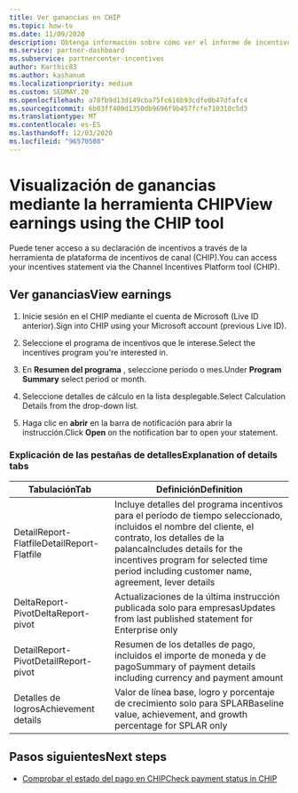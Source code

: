 ```yaml
---
title: Ver ganancias en CHIP
ms.topic: how-to
ms.date: 11/09/2020
description: Obtenga información sobre cómo ver el informe de incentivos y las ganancias en la herramienta de plataforma de incentivos de canal (CHIP).
ms.service: partner-dashboard
ms.subservice: partnercenter-incentives
author: Karthic83
ms.author: kashanum
ms.localizationpriority: medium
ms.custom: SEOMAY.20
ms.openlocfilehash: a78fb9d13d149cba75fc616b93cdfe0b47dfafc4
ms.sourcegitcommit: 6b03ff400d1350db9696f9b457fcfe710310c5d3
ms.translationtype: MT
ms.contentlocale: es-ES
ms.lasthandoff: 12/03/2020
ms.locfileid: "96570508"
---
```

# <a name="view-earnings-using-the-chip-tool"></a><span data-ttu-id="ea0ce-103">Visualización de ganancias mediante la herramienta CHIP</span><span class="sxs-lookup"><span data-stu-id="ea0ce-103">View earnings using the CHIP tool</span></span>

<span data-ttu-id="ea0ce-104">Puede tener acceso a su declaración de incentivos a través de la herramienta de plataforma de incentivos de canal (CHIP).</span><span class="sxs-lookup"><span data-stu-id="ea0ce-104">You can access your incentives statement via the Channel Incentives Platform tool (CHIP).</span></span>

## <a name="view-earnings"></a><span data-ttu-id="ea0ce-105">Ver ganancias</span><span class="sxs-lookup"><span data-stu-id="ea0ce-105">View earnings</span></span>

1. <span data-ttu-id="ea0ce-106">Inicie sesión en el CHIP mediante el cuenta de Microsoft (Live ID anterior).</span><span class="sxs-lookup"><span data-stu-id="ea0ce-106">Sign into CHIP using your Microsoft account (previous Live ID).</span></span>

2. <span data-ttu-id="ea0ce-107">Seleccione el programa de incentivos que le interese.</span><span class="sxs-lookup"><span data-stu-id="ea0ce-107">Select the incentives program you're interested in.</span></span>

3. <span data-ttu-id="ea0ce-108">En **Resumen del programa** , seleccione período o mes.</span><span class="sxs-lookup"><span data-stu-id="ea0ce-108">Under **Program Summary** select period or month.</span></span> 
1. <span data-ttu-id="ea0ce-109">Seleccione detalles de cálculo en la lista desplegable.</span><span class="sxs-lookup"><span data-stu-id="ea0ce-109">Select Calculation Details from the drop-down list.</span></span>
1.  <span data-ttu-id="ea0ce-110">Haga clic en **abrir** en la barra de notificación para abrir la instrucción.</span><span class="sxs-lookup"><span data-stu-id="ea0ce-110">Click **Open** on the notification bar  to open your statement.</span></span>

### <a name="explanation-of-details-tabs"></a><span data-ttu-id="ea0ce-111">Explicación de las pestañas de detalles</span><span class="sxs-lookup"><span data-stu-id="ea0ce-111">Explanation of details tabs</span></span>

|<span data-ttu-id="ea0ce-112">**Tabulación**</span><span class="sxs-lookup"><span data-stu-id="ea0ce-112">**Tab**</span></span>|<span data-ttu-id="ea0ce-113">**Definición**</span><span class="sxs-lookup"><span data-stu-id="ea0ce-113">**Definition**</span></span>|
|-------------|--------------------------|
|<span data-ttu-id="ea0ce-114">DetailReport-Flatfile</span><span class="sxs-lookup"><span data-stu-id="ea0ce-114">DetailReport-Flatfile</span></span>|<span data-ttu-id="ea0ce-115">Incluye detalles del programa incentivos para el período de tiempo seleccionado, incluidos el nombre del cliente, el contrato, los detalles de la palanca</span><span class="sxs-lookup"><span data-stu-id="ea0ce-115">Includes details for the incentives program for selected time period including customer name, agreement, lever details</span></span>|
|<span data-ttu-id="ea0ce-116">DeltaReport-Pivot</span><span class="sxs-lookup"><span data-stu-id="ea0ce-116">DeltaReport-pivot</span></span>|<span data-ttu-id="ea0ce-117">Actualizaciones de la última instrucción publicada solo para empresas</span><span class="sxs-lookup"><span data-stu-id="ea0ce-117">Updates from last published statement for Enterprise only</span></span>|
|<span data-ttu-id="ea0ce-118">DetailReport-Pivot</span><span class="sxs-lookup"><span data-stu-id="ea0ce-118">DetailReport-pivot</span></span>|<span data-ttu-id="ea0ce-119">Resumen de los detalles de pago, incluidos el importe de moneda y de pago</span><span class="sxs-lookup"><span data-stu-id="ea0ce-119">Summary of payment details including currency and payment amount</span></span>|
|<span data-ttu-id="ea0ce-120">Detalles de logros</span><span class="sxs-lookup"><span data-stu-id="ea0ce-120">Achievement details</span></span>|<span data-ttu-id="ea0ce-121">Valor de línea base, logro y porcentaje de crecimiento solo para SPLAR</span><span class="sxs-lookup"><span data-stu-id="ea0ce-121">Baseline value, achievement, and growth percentage for SPLAR only</span></span>|

## <a name="next-steps"></a><span data-ttu-id="ea0ce-122">Pasos siguientes</span><span class="sxs-lookup"><span data-stu-id="ea0ce-122">Next steps</span></span>

- [<span data-ttu-id="ea0ce-123">Comprobar el estado del pago en CHIP</span><span class="sxs-lookup"><span data-stu-id="ea0ce-123">Check payment status in CHIP</span></span>](chip-payment-status.md)